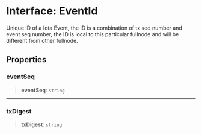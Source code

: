 # Interface: EventId

Unique ID of a Iota Event, the ID is a combination of tx seq number and event seq number, the ID is
local to this particular fullnode and will be different from other fullnode.

## Properties

### eventSeq

> **eventSeq**: `string`

---

### txDigest

> **txDigest**: `string`
